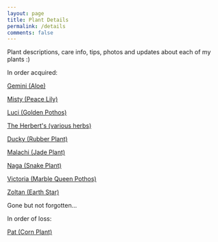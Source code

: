 ```yaml
---
layout: page
title: Plant Details
permalink: /details
comments: false
---
```


Plant descriptions, care info, tips, photos and updates about each of my plants :)

In order acquired:

[Gemini (Aloe)](gemini.md)

[Misty (Peace Lily)](misty.md)

[Luci (Golden Pothos)](luci.md)

[The Herbert's (various herbs)](herbert.md)

[Ducky (Rubber Plant)](ducky.md)

[Malachi (Jade Plant)](malachi.md)

[Naga (Snake Plant)](naga.md)

[Victoria (Marble Queen Pothos)](victoria.md)

[Zoltan (Earth Star)](zoltan.md)

Gone but not forgotten...

In order of loss:

[Pat (Corn Plant)](pat.md)
